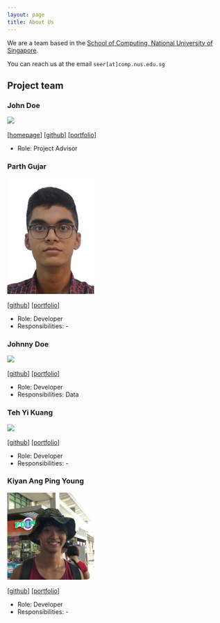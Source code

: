 ```yaml
---
layout: page
title: About Us
---
```


We are a team based in the [School of Computing, National University of Singapore](http://www.comp.nus.edu.sg).

You can reach us at the email `seer[at]comp.nus.edu.sg`

## Project team

### John Doe

<img src="images/johndoe.png" width="200px">

[[homepage](http://www.comp.nus.edu.sg/~damithch)]
[[github](https://github.com/johndoe)]
[[portfolio](team/johndoe.md)]

* Role: Project Advisor

### Parth Gujar

<img src="images/parth-io.png" width="200px">

[[github](http://github.com/parth-io)]
[[portfolio](team/parth-io.md)]

* Role: Developer
* Responsibilities: -

### Johnny Doe

<img src="images/johndoe.png" width="200px">

[[github](http://github.com/johndoe)] [[portfolio](team/johndoe.md)]

* Role: Developer
* Responsibilities: Data

### Teh Yi Kuang

<img src="images/johndoe.png" width="200px">

[[github](http://github.com/TYKCodes)]
[[portfolio](team/tykcodes.md)]

* Role: Developer
* Responsibilities: -

### Kiyan Ang Ping Young

<img src="images/kiyan.jpg" width="200px">

[[github](http://github.com/kynapy)]
[[portfolio](team/kynapy.md)]

* Role: Developer
* Responsibilities: -
